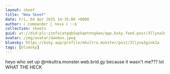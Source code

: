 ```yaml
---
layout: skeet
title: "New Skeet"
date: Fri, 04 Apr 2025 14:35:00 +0000
author: ⸸ commander ░ nova ⸸ :~$
collection: skeets
guid: at://did:plc:zzofxcatgqb5wpkqetnng4wo/app.bsky.feed.post/3llyna3gink2a
avatar: /img/avatar/daemon.jpeg
bluesky: https://bsky.app/profile/mkultra.monster/post/3llyna3gink2a
tags: [bluesky]
---
```


heyo who set up @mkultra.monster.web.brid.gy because it wasn't me??? lol WHAT THE HECK

